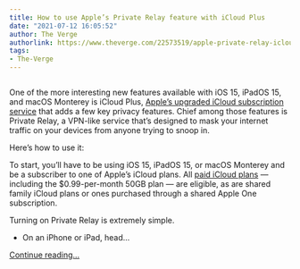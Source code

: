 ```yaml
---
title: How to use Apple’s Private Relay feature with iCloud Plus
date: "2021-07-12 16:05:52"
author: The Verge
authorlink: https://www.theverge.com/22573519/apple-private-relay-icloud-plus-ios-15-ipados-macos-monterey-how-to
tags:
- The-Verge
---
```

<figure>
      <img alt="" src="https://cdn.vox-cdn.com/thumbor/BJ9c9nReExFghy0D1qAUuly2oT4=/128x0:1073x630/1310x873/cdn.vox-cdn.com/uploads/chorus_image/image/69571099/og__ishslgdhhimq.0.png" />
    </figure>

  <p id="XNwXJ6">One of the more interesting new features available with iOS 15, iPadOS 15, and macOS Monterey is iCloud Plus, <a href="https://www.theverge.com/2021/6/7/22522998/apple-icloud-plus-subscription-vpn-scurity-wwdc">Apple’s upgraded iCloud subscription service</a> that adds a few key privacy features. Chief among those features is Private Relay, a VPN-like service that’s designed to mask your internet traffic on your devices from anyone trying to snoop in. </p>
<p id="lDxn53">Here’s how to use it:</p>
<p id="WR0wae">To start, you’ll have to be using iOS 15, iPadOS 15, or macOS Monterey and be a subscriber to one of Apple’s iCloud plans. All <a href="https://support.apple.com/en-us/HT201318">paid iCloud plans</a> — including the $0.99-per-month 50GB plan — are eligible, as are shared family iCloud plans or ones purchased through a shared Apple One subscription. </p>
<p id="qdgVn7">Turning on Private Relay is extremely simple. </p>
<ul>
<li id="g9kVyX">On an iPhone or iPad, head...</li>
</ul>
  <p>
    <a href="https://www.theverge.com/22573519/apple-private-relay-icloud-plus-ios-15-ipados-macos-monterey-how-to">Continue reading&hellip;</a>
  </p>